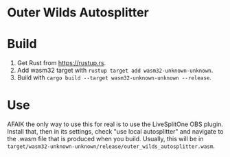 # Outer Wilds Autosplitter

# Build
1. Get Rust from https://rustup.rs.
2. Add wasm32 target with `rustup target add wasm32-unknown-unknown`.
3. Build with `cargo build --target wasm32-unknown-unknown --release`.

# Use

AFAIK the only way to use this for real is to use the LiveSplitOne OBS plugin.
Install that, then in its settings, check "use local autosplitter" and navigate to the .wasm file that is produced when you build.
Usually, this will be in `target/wasm32-unknown-unknown/release/outer_wilds_autosplitter.wasm`.

